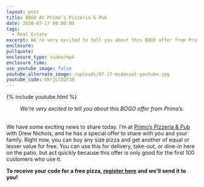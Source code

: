 ```yaml
---
layout: post
title: BOGO At Primo’s Pizzeria & Pub
date: 2020-07-17 00:00:00
tags:
  - Real Estate
excerpt: We’re very excited to tell you about this BOGO offer from Primo’s.
enclosure:
pullquote:
enclosure_type: video/mp4
enclosure_time:
use_youtube_image: false
youtube_alternate_image: /uploads/07-17-mcdaniel-youtube.jpg
youtube_code: mkrjLCO2F10
---
```


{% include youtube.html %}

<center><em>We&rsquo;re very excited to tell you about this BOGO offer from Primo&rsquo;s.</em></center>

<br>We have some exciting news to share today. I’m at <u><a target="_blank" href="http://primosdanville.com">Primo&rsquo;s Pizzeria &amp; Pub</a></u> with Drew Nichols, and he has a special offer to share with you and your family. Right now, you can buy any size pizza and get another of equal or lesser value for free. You can use this for delivery, take-out, or dine-in here on the patio, but act quickly because this offer is only good for the first 100 customers who use it.

**To receive your code for a free pizza, <u><a target="_blank" href="https://www.digitalcma.com/lp/5/39/step1">register here</a></u> and we'll send it to you\!**
